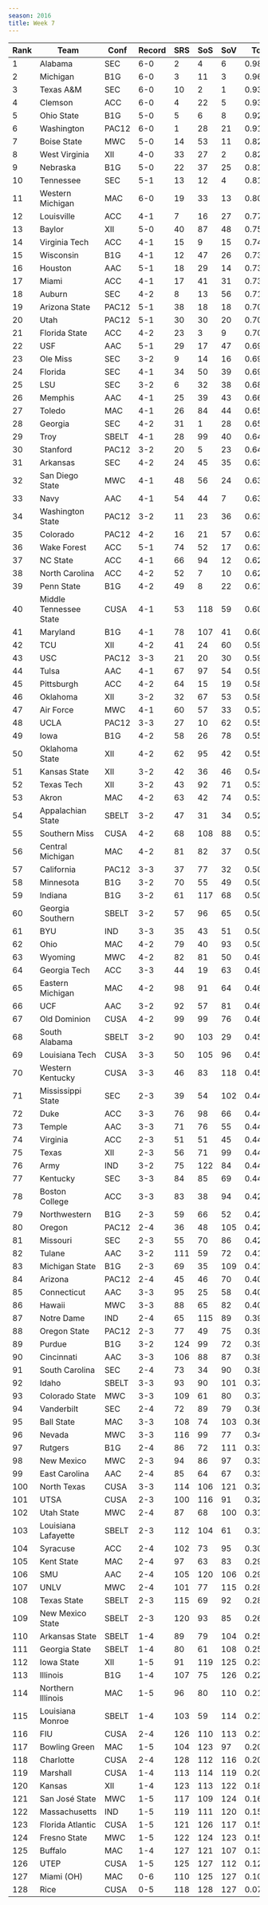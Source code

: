 ```yaml
---
season: 2016
title: Week 7
---
```

<table class="display"><thead><tr><th>Rank</th><th>Team</th><th>Conf</th><th>Record</th><th>SRS</th><th>SoS</th><th>SoV</th><th>Total</th></tr></thead><tbody>
<tr><td>1</td><td>Alabama</td><td>SEC</td><td>6-0</td><td>2</td><td>4</td><td>6</td><td>0.98222</td></tr>
<tr><td>2</td><td>Michigan</td><td>B1G</td><td>6-0</td><td>3</td><td>11</td><td>3</td><td>0.96503</td></tr>
<tr><td>3</td><td>Texas A&M</td><td>SEC</td><td>6-0</td><td>10</td><td>2</td><td>1</td><td>0.93409</td></tr>
<tr><td>4</td><td>Clemson</td><td>ACC</td><td>6-0</td><td>4</td><td>22</td><td>5</td><td>0.93055</td></tr>
<tr><td>5</td><td>Ohio State</td><td>B1G</td><td>5-0</td><td>5</td><td>6</td><td>8</td><td>0.92986</td></tr>
<tr><td>6</td><td>Washington</td><td>PAC12</td><td>6-0</td><td>1</td><td>28</td><td>21</td><td>0.91389</td></tr>
<tr><td>7</td><td>Boise State</td><td>MWC</td><td>5-0</td><td>14</td><td>53</td><td>11</td><td>0.82421</td></tr>
<tr><td>8</td><td>West Virginia</td><td>XII</td><td>4-0</td><td>33</td><td>27</td><td>2</td><td>0.82384</td></tr>
<tr><td>9</td><td>Nebraska</td><td>B1G</td><td>5-0</td><td>22</td><td>37</td><td>25</td><td>0.81513</td></tr>
<tr><td>10</td><td>Tennessee</td><td>SEC</td><td>5-1</td><td>13</td><td>12</td><td>4</td><td>0.81437</td></tr>
<tr><td>11</td><td>Western Michigan</td><td>MAC</td><td>6-0</td><td>19</td><td>33</td><td>13</td><td>0.80745</td></tr>
<tr><td>12</td><td>Louisville</td><td>ACC</td><td>4-1</td><td>7</td><td>16</td><td>27</td><td>0.77101</td></tr>
<tr><td>13</td><td>Baylor</td><td>XII</td><td>5-0</td><td>40</td><td>87</td><td>48</td><td>0.75172</td></tr>
<tr><td>14</td><td>Virginia Tech</td><td>ACC</td><td>4-1</td><td>15</td><td>9</td><td>15</td><td>0.74642</td></tr>
<tr><td>15</td><td>Wisconsin</td><td>B1G</td><td>4-1</td><td>12</td><td>47</td><td>26</td><td>0.73938</td></tr>
<tr><td>16</td><td>Houston</td><td>AAC</td><td>5-1</td><td>18</td><td>29</td><td>14</td><td>0.73786</td></tr>
<tr><td>17</td><td>Miami</td><td>ACC</td><td>4-1</td><td>17</td><td>41</td><td>31</td><td>0.73013</td></tr>
<tr><td>18</td><td>Auburn</td><td>SEC</td><td>4-2</td><td>8</td><td>13</td><td>56</td><td>0.71052</td></tr>
<tr><td>19</td><td>Arizona State</td><td>PAC12</td><td>5-1</td><td>38</td><td>18</td><td>18</td><td>0.70817</td></tr>
<tr><td>20</td><td>Utah</td><td>PAC12</td><td>5-1</td><td>30</td><td>30</td><td>20</td><td>0.70549</td></tr>
<tr><td>21</td><td>Florida State</td><td>ACC</td><td>4-2</td><td>23</td><td>3</td><td>9</td><td>0.70321</td></tr>
<tr><td>22</td><td>USF</td><td>AAC</td><td>5-1</td><td>29</td><td>17</td><td>47</td><td>0.69521</td></tr>
<tr><td>23</td><td>Ole Miss</td><td>SEC</td><td>3-2</td><td>9</td><td>14</td><td>16</td><td>0.69206</td></tr>
<tr><td>24</td><td>Florida</td><td>SEC</td><td>4-1</td><td>34</td><td>50</td><td>39</td><td>0.69034</td></tr>
<tr><td>25</td><td>LSU</td><td>SEC</td><td>3-2</td><td>6</td><td>32</td><td>38</td><td>0.68899</td></tr>
<tr><td>26</td><td>Memphis</td><td>AAC</td><td>4-1</td><td>25</td><td>39</td><td>43</td><td>0.66859</td></tr>
<tr><td>27</td><td>Toledo</td><td>MAC</td><td>4-1</td><td>26</td><td>84</td><td>44</td><td>0.65989</td></tr>
<tr><td>28</td><td>Georgia</td><td>SEC</td><td>4-2</td><td>31</td><td>1</td><td>28</td><td>0.65958</td></tr>
<tr><td>29</td><td>Troy</td><td>SBELT</td><td>4-1</td><td>28</td><td>99</td><td>40</td><td>0.64689</td></tr>
<tr><td>30</td><td>Stanford</td><td>PAC12</td><td>3-2</td><td>20</td><td>5</td><td>23</td><td>0.64595</td></tr>
<tr><td>31</td><td>Arkansas</td><td>SEC</td><td>4-2</td><td>24</td><td>45</td><td>35</td><td>0.63777</td></tr>
<tr><td>32</td><td>San Diego State</td><td>MWC</td><td>4-1</td><td>48</td><td>56</td><td>24</td><td>0.63758</td></tr>
<tr><td>33</td><td>Navy</td><td>AAC</td><td>4-1</td><td>54</td><td>44</td><td>7</td><td>0.63642</td></tr>
<tr><td>34</td><td>Washington State</td><td>PAC12</td><td>3-2</td><td>11</td><td>23</td><td>36</td><td>0.63631</td></tr>
<tr><td>35</td><td>Colorado</td><td>PAC12</td><td>4-2</td><td>16</td><td>21</td><td>57</td><td>0.63592</td></tr>
<tr><td>36</td><td>Wake Forest</td><td>ACC</td><td>5-1</td><td>74</td><td>52</td><td>17</td><td>0.63117</td></tr>
<tr><td>37</td><td>NC State</td><td>ACC</td><td>4-1</td><td>66</td><td>94</td><td>12</td><td>0.62810</td></tr>
<tr><td>38</td><td>North Carolina</td><td>ACC</td><td>4-2</td><td>52</td><td>7</td><td>10</td><td>0.62186</td></tr>
<tr><td>39</td><td>Penn State</td><td>B1G</td><td>4-2</td><td>49</td><td>8</td><td>22</td><td>0.61861</td></tr>
<tr><td>40</td><td>Middle Tennessee State</td><td>CUSA</td><td>4-1</td><td>53</td><td>118</td><td>59</td><td>0.60808</td></tr>
<tr><td>41</td><td>Maryland</td><td>B1G</td><td>4-1</td><td>78</td><td>107</td><td>41</td><td>0.60419</td></tr>
<tr><td>42</td><td>TCU</td><td>XII</td><td>4-2</td><td>41</td><td>24</td><td>60</td><td>0.59456</td></tr>
<tr><td>43</td><td>USC</td><td>PAC12</td><td>3-3</td><td>21</td><td>20</td><td>30</td><td>0.59306</td></tr>
<tr><td>44</td><td>Tulsa</td><td>AAC</td><td>4-1</td><td>67</td><td>97</td><td>54</td><td>0.59001</td></tr>
<tr><td>45</td><td>Pittsburgh</td><td>ACC</td><td>4-2</td><td>64</td><td>15</td><td>19</td><td>0.58636</td></tr>
<tr><td>46</td><td>Oklahoma</td><td>XII</td><td>3-2</td><td>32</td><td>67</td><td>53</td><td>0.58582</td></tr>
<tr><td>47</td><td>Air Force</td><td>MWC</td><td>4-1</td><td>60</td><td>57</td><td>33</td><td>0.57290</td></tr>
<tr><td>48</td><td>UCLA</td><td>PAC12</td><td>3-3</td><td>27</td><td>10</td><td>62</td><td>0.55650</td></tr>
<tr><td>49</td><td>Iowa</td><td>B1G</td><td>4-2</td><td>58</td><td>26</td><td>78</td><td>0.55625</td></tr>
<tr><td>50</td><td>Oklahoma State</td><td>XII</td><td>4-2</td><td>62</td><td>95</td><td>42</td><td>0.55410</td></tr>
<tr><td>51</td><td>Kansas State</td><td>XII</td><td>3-2</td><td>42</td><td>36</td><td>46</td><td>0.54504</td></tr>
<tr><td>52</td><td>Texas Tech</td><td>XII</td><td>3-2</td><td>43</td><td>92</td><td>71</td><td>0.53662</td></tr>
<tr><td>53</td><td>Akron</td><td>MAC</td><td>4-2</td><td>63</td><td>42</td><td>74</td><td>0.53372</td></tr>
<tr><td>54</td><td>Appalachian State</td><td>SBELT</td><td>3-2</td><td>47</td><td>31</td><td>34</td><td>0.52271</td></tr>
<tr><td>55</td><td>Southern Miss</td><td>CUSA</td><td>4-2</td><td>68</td><td>108</td><td>88</td><td>0.51802</td></tr>
<tr><td>56</td><td>Central Michigan</td><td>MAC</td><td>4-2</td><td>81</td><td>82</td><td>37</td><td>0.50990</td></tr>
<tr><td>57</td><td>California</td><td>PAC12</td><td>3-3</td><td>37</td><td>77</td><td>32</td><td>0.50982</td></tr>
<tr><td>58</td><td>Minnesota</td><td>B1G</td><td>3-2</td><td>70</td><td>55</td><td>49</td><td>0.50718</td></tr>
<tr><td>59</td><td>Indiana</td><td>B1G</td><td>3-2</td><td>61</td><td>117</td><td>68</td><td>0.50521</td></tr>
<tr><td>60</td><td>Georgia Southern</td><td>SBELT</td><td>3-2</td><td>57</td><td>96</td><td>65</td><td>0.50369</td></tr>
<tr><td>61</td><td>BYU</td><td>IND</td><td>3-3</td><td>35</td><td>43</td><td>51</td><td>0.50281</td></tr>
<tr><td>62</td><td>Ohio</td><td>MAC</td><td>4-2</td><td>79</td><td>40</td><td>93</td><td>0.50239</td></tr>
<tr><td>63</td><td>Wyoming</td><td>MWC</td><td>4-2</td><td>82</td><td>81</td><td>50</td><td>0.49939</td></tr>
<tr><td>64</td><td>Georgia Tech</td><td>ACC</td><td>3-3</td><td>44</td><td>19</td><td>63</td><td>0.49690</td></tr>
<tr><td>65</td><td>Eastern Michigan</td><td>MAC</td><td>4-2</td><td>98</td><td>91</td><td>64</td><td>0.46596</td></tr>
<tr><td>66</td><td>UCF</td><td>AAC</td><td>3-2</td><td>92</td><td>57</td><td>81</td><td>0.46140</td></tr>
<tr><td>67</td><td>Old Dominion</td><td>CUSA</td><td>4-2</td><td>99</td><td>99</td><td>76</td><td>0.46138</td></tr>
<tr><td>68</td><td>South Alabama</td><td>SBELT</td><td>3-2</td><td>90</td><td>103</td><td>29</td><td>0.45815</td></tr>
<tr><td>69</td><td>Louisiana Tech</td><td>CUSA</td><td>3-3</td><td>50</td><td>105</td><td>96</td><td>0.45686</td></tr>
<tr><td>70</td><td>Western Kentucky</td><td>CUSA</td><td>3-3</td><td>46</td><td>83</td><td>118</td><td>0.45243</td></tr>
<tr><td>71</td><td>Mississippi State</td><td>SEC</td><td>2-3</td><td>39</td><td>54</td><td>102</td><td>0.44880</td></tr>
<tr><td>72</td><td>Duke</td><td>ACC</td><td>3-3</td><td>76</td><td>98</td><td>66</td><td>0.44763</td></tr>
<tr><td>73</td><td>Temple</td><td>AAC</td><td>3-3</td><td>71</td><td>76</td><td>55</td><td>0.44723</td></tr>
<tr><td>74</td><td>Virginia</td><td>ACC</td><td>2-3</td><td>51</td><td>51</td><td>45</td><td>0.44351</td></tr>
<tr><td>75</td><td>Texas</td><td>XII</td><td>2-3</td><td>56</td><td>71</td><td>99</td><td>0.44202</td></tr>
<tr><td>76</td><td>Army</td><td>IND</td><td>3-2</td><td>75</td><td>122</td><td>84</td><td>0.44159</td></tr>
<tr><td>77</td><td>Kentucky</td><td>SEC</td><td>3-3</td><td>84</td><td>85</td><td>69</td><td>0.44148</td></tr>
<tr><td>78</td><td>Boston College</td><td>ACC</td><td>3-3</td><td>83</td><td>38</td><td>94</td><td>0.42985</td></tr>
<tr><td>79</td><td>Northwestern</td><td>B1G</td><td>2-3</td><td>59</td><td>66</td><td>52</td><td>0.42856</td></tr>
<tr><td>80</td><td>Oregon</td><td>PAC12</td><td>2-4</td><td>36</td><td>48</td><td>105</td><td>0.42604</td></tr>
<tr><td>81</td><td>Missouri</td><td>SEC</td><td>2-3</td><td>55</td><td>70</td><td>86</td><td>0.42464</td></tr>
<tr><td>82</td><td>Tulane</td><td>AAC</td><td>3-2</td><td>111</td><td>59</td><td>72</td><td>0.41567</td></tr>
<tr><td>83</td><td>Michigan State</td><td>B1G</td><td>2-3</td><td>69</td><td>35</td><td>109</td><td>0.41383</td></tr>
<tr><td>84</td><td>Arizona</td><td>PAC12</td><td>2-4</td><td>45</td><td>46</td><td>70</td><td>0.40952</td></tr>
<tr><td>85</td><td>Connecticut</td><td>AAC</td><td>3-3</td><td>95</td><td>25</td><td>58</td><td>0.40920</td></tr>
<tr><td>86</td><td>Hawaii</td><td>MWC</td><td>3-3</td><td>88</td><td>65</td><td>82</td><td>0.40460</td></tr>
<tr><td>87</td><td>Notre Dame</td><td>IND</td><td>2-4</td><td>65</td><td>115</td><td>89</td><td>0.39646</td></tr>
<tr><td>88</td><td>Oregon State</td><td>PAC12</td><td>2-3</td><td>77</td><td>49</td><td>75</td><td>0.39304</td></tr>
<tr><td>89</td><td>Purdue</td><td>B1G</td><td>3-2</td><td>124</td><td>99</td><td>72</td><td>0.39300</td></tr>
<tr><td>90</td><td>Cincinnati</td><td>AAC</td><td>3-3</td><td>106</td><td>88</td><td>87</td><td>0.38790</td></tr>
<tr><td>91</td><td>South Carolina</td><td>SEC</td><td>2-4</td><td>73</td><td>34</td><td>90</td><td>0.38135</td></tr>
<tr><td>92</td><td>Idaho</td><td>SBELT</td><td>3-3</td><td>93</td><td>90</td><td>101</td><td>0.37404</td></tr>
<tr><td>93</td><td>Colorado State</td><td>MWC</td><td>3-3</td><td>109</td><td>61</td><td>80</td><td>0.37251</td></tr>
<tr><td>94</td><td>Vanderbilt</td><td>SEC</td><td>2-4</td><td>72</td><td>89</td><td>79</td><td>0.36960</td></tr>
<tr><td>95</td><td>Ball State</td><td>MAC</td><td>3-3</td><td>108</td><td>74</td><td>103</td><td>0.36348</td></tr>
<tr><td>96</td><td>Nevada</td><td>MWC</td><td>3-3</td><td>116</td><td>99</td><td>77</td><td>0.34127</td></tr>
<tr><td>97</td><td>Rutgers</td><td>B1G</td><td>2-4</td><td>86</td><td>72</td><td>111</td><td>0.33855</td></tr>
<tr><td>98</td><td>New Mexico</td><td>MWC</td><td>2-3</td><td>94</td><td>86</td><td>97</td><td>0.33816</td></tr>
<tr><td>99</td><td>East Carolina</td><td>AAC</td><td>2-4</td><td>85</td><td>64</td><td>67</td><td>0.33640</td></tr>
<tr><td>100</td><td>North Texas</td><td>CUSA</td><td>3-3</td><td>114</td><td>106</td><td>121</td><td>0.32934</td></tr>
<tr><td>101</td><td>UTSA</td><td>CUSA</td><td>2-3</td><td>100</td><td>116</td><td>91</td><td>0.32728</td></tr>
<tr><td>102</td><td>Utah State</td><td>MWC</td><td>2-4</td><td>87</td><td>68</td><td>100</td><td>0.31784</td></tr>
<tr><td>103</td><td>Louisiana Lafayette</td><td>SBELT</td><td>2-3</td><td>112</td><td>104</td><td>61</td><td>0.31523</td></tr>
<tr><td>104</td><td>Syracuse</td><td>ACC</td><td>2-4</td><td>102</td><td>73</td><td>95</td><td>0.30766</td></tr>
<tr><td>105</td><td>Kent State</td><td>MAC</td><td>2-4</td><td>97</td><td>63</td><td>83</td><td>0.29842</td></tr>
<tr><td>106</td><td>SMU</td><td>AAC</td><td>2-4</td><td>105</td><td>120</td><td>106</td><td>0.29362</td></tr>
<tr><td>107</td><td>UNLV</td><td>MWC</td><td>2-4</td><td>101</td><td>77</td><td>115</td><td>0.28908</td></tr>
<tr><td>108</td><td>Texas State</td><td>SBELT</td><td>2-3</td><td>115</td><td>69</td><td>92</td><td>0.28795</td></tr>
<tr><td>109</td><td>New Mexico State</td><td>SBELT</td><td>2-3</td><td>120</td><td>93</td><td>85</td><td>0.26869</td></tr>
<tr><td>110</td><td>Arkansas State</td><td>SBELT</td><td>1-4</td><td>89</td><td>79</td><td>104</td><td>0.25690</td></tr>
<tr><td>111</td><td>Georgia State</td><td>SBELT</td><td>1-4</td><td>80</td><td>61</td><td>108</td><td>0.25688</td></tr>
<tr><td>112</td><td>Iowa State</td><td>XII</td><td>1-5</td><td>91</td><td>119</td><td>125</td><td>0.23577</td></tr>
<tr><td>113</td><td>Illinois</td><td>B1G</td><td>1-4</td><td>107</td><td>75</td><td>126</td><td>0.22290</td></tr>
<tr><td>114</td><td>Northern Illinois</td><td>MAC</td><td>1-5</td><td>96</td><td>80</td><td>110</td><td>0.21797</td></tr>
<tr><td>115</td><td>Louisiana Monroe</td><td>SBELT</td><td>1-4</td><td>103</td><td>59</td><td>114</td><td>0.21525</td></tr>
<tr><td>116</td><td>FIU</td><td>CUSA</td><td>2-4</td><td>126</td><td>110</td><td>113</td><td>0.21109</td></tr>
<tr><td>117</td><td>Bowling Green</td><td>MAC</td><td>1-5</td><td>104</td><td>123</td><td>97</td><td>0.20278</td></tr>
<tr><td>118</td><td>Charlotte</td><td>CUSA</td><td>2-4</td><td>128</td><td>112</td><td>116</td><td>0.20036</td></tr>
<tr><td>119</td><td>Marshall</td><td>CUSA</td><td>1-4</td><td>113</td><td>114</td><td>119</td><td>0.20001</td></tr>
<tr><td>120</td><td>Kansas</td><td>XII</td><td>1-4</td><td>123</td><td>113</td><td>122</td><td>0.18082</td></tr>
<tr><td>121</td><td>San José State</td><td>MWC</td><td>1-5</td><td>117</td><td>109</td><td>124</td><td>0.16597</td></tr>
<tr><td>122</td><td>Massachusetts</td><td>IND</td><td>1-5</td><td>119</td><td>111</td><td>120</td><td>0.15745</td></tr>
<tr><td>123</td><td>Florida Atlantic</td><td>CUSA</td><td>1-5</td><td>121</td><td>126</td><td>117</td><td>0.15632</td></tr>
<tr><td>124</td><td>Fresno State</td><td>MWC</td><td>1-5</td><td>122</td><td>124</td><td>123</td><td>0.15542</td></tr>
<tr><td>125</td><td>Buffalo</td><td>MAC</td><td>1-4</td><td>127</td><td>121</td><td>107</td><td>0.13758</td></tr>
<tr><td>126</td><td>UTEP</td><td>CUSA</td><td>1-5</td><td>125</td><td>127</td><td>112</td><td>0.12076</td></tr>
<tr><td>127</td><td>Miami (OH)</td><td>MAC</td><td>0-6</td><td>110</td><td>125</td><td>127</td><td>0.10321</td></tr>
<tr><td>128</td><td>Rice</td><td>CUSA</td><td>0-5</td><td>118</td><td>128</td><td>127</td><td>0.07495</td></tr>
</tbody></table>
